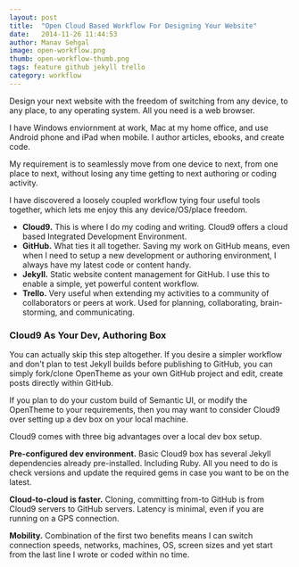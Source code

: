 ```yaml
---
layout: post
title:  "Open Cloud Based Workflow For Designing Your Website"
date:   2014-11-26 11:44:53
author: Manav Sehgal
image: open-workflow.png
thumb: open-workflow-thumb.png
tags: feature github jekyll trello
category: workflow
---
```


Design your next website with the freedom of switching from any device, to any place, to any operating system. All you need is a web browser.

I have Windows enviornment at work, Mac at my home office, and use Android phone and iPad when mobile. I author articles, ebooks, and create code.

My requirement is to seamlessly move from one device to next, from one place to next, without losing any time getting to next authoring or coding activity.

I have discovered a loosely coupled workflow tying four useful tools together, which lets me enjoy this any device/OS/place freedom.

- **Cloud9.** This is where I do my coding and writing. Cloud9 offers a cloud based Integrated Development Environment.
- **GitHub.** What ties it all together. Saving my work on GitHub means, even when I need to setup a new development or authoring environment, I always have my latest code or content handy.
- **Jekyll.** Static website content management for GitHub. I use this to enable a simple, yet powerful content workflow.
- **Trello.** Very useful when extending my activities to a community of collaborators or peers at work. Used for planning, collaborating, brain-storming, and communicating.

### Cloud9 As Your Dev, Authoring Box

You can actually skip this step altogether. 
If you desire a simpler workflow and don't plan to test Jekyll builds before publishing to GitHub, 
you can simply fork/clone OpenTheme as your own GitHub project and edit, create posts directly within GitHub.

If you plan to do your custom build of Semantic UI, or modify the OpenTheme to your requirements, 
then you may want to consider Cloud9 over setting up a dev box on your local machine.

Cloud9 comes with three big advantages over a local dev box setup.

**Pre-configured dev environment.** Basic Cloud9 box has several Jekyll dependencies already pre-installed. 
Including Ruby. All you need to do is check versions and update the required gems in case you want to be on the latest.

**Cloud-to-cloud is faster.** Cloning, committing from-to GitHub is from Cloud9 servers to GitHub servers. 
Latency is minimal, even if you are running on a GPS connection.

**Mobility.** Combination of the first two benefits means I can switch connection speeds, networks, machines, OS, 
screen sizes and yet start from the last line I wrote or coded within no time.

